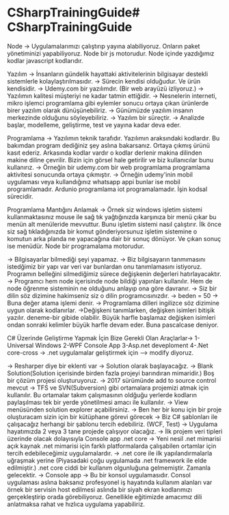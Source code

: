 # CSharpTrainingGuide# CSharpTrainingGuide
Node -> Uygulamalarımızı çalıştırıp yayına alabiliyoruz. Onların paket yönetiminizi yapabiliyoruz. Node bir js motorudur. Node içinde yazdığımız kodlar javascript kodlarıdır.

Yazılım -> İnsanların gündelik hayattaki aktivitelerinin bilgisayar destekli sistemlerle kolaylaştırılmasıdır.
    -> Sürecin kendisi olduğudur. Ve ürün kendisidir.
    -> Udemy.com bir yazılımdır. (Bir web arayüzü izliyoruz.)
    -> Yazılımın kalitesi müşteriyi ne kadar tatmin ettiğidir.
    -> Nesnelerin interneti, mikro işlemci programlama gibi eylemler sonucu ortaya çıkan ürünlerde birer yazılım olarak dünüşünebiliriz.
    -> Günümüzde yazılım insanın merkezinde olduğunu söyleyebiliriz.
    -> Yazılım bir süreçtir.
    -> Analizde başlar, modelleme, geliştirme, test ve yayına kadar deva eder.

Programlama -> Yazılımın teknik tarafıdır. Yazılımın araksındaki kodlardır. Bu bakımdan program dediğiniz şey aslına bakarsanız. Ortaya çıkmış ürünü kasıt ederiz. Arkasında kodlar vardır o kodlar derlenir makina dilinden makine diline çevrilir. Bizin için görsel hale getirilir ve biz kullanıcılar bunu kullanırız.
    -> Örneğin bir udemy.com bir web programlama programlama aktivitesi sonucunda ortaya çıkmıştır.
    -> Örneğin udemy'inin mobil uygulaması veya kullandığınız whatsapp appi bunlar ise mobil programlamadır. Ardunio programlama iot programalamadır. İşin kodsal sürecidir.

Programlama Mantığını Anlamak -> Örnek siz windows işletim sistemi kullanmaktasınız mouse ile sağ tık yağtığınızda karşınıza bir menü çıkar bu menün alt menüleride mevvuttur. Bunu işletim sistemi nasıl çalıştırır. İlk önce siz sağ tıkladığınızda bir komut gönderiyorsunuz işletim sistemine o komutun arka planda  ne yapacağına dair bir sonuç dönüyor. Ve çıkan sonuç ise menüdür.
Node bir programalama motorudur.

-> Bilgisayarlar bilmediği şeyi yapamaz.
-> Biz bilgisayarın tanmımasını istedğimiz bir yapı var veri var bunlardan onu tanımlamasını istiyoruz. Programın belleğini silmediğimiz sürece değişkenin değerleri hatırlayacaktır.
-> Programcı hem node içerisinde node bildiği yapınları kullanılır. Hem de node öğrenme sisteminin  ne olduğunu anlayıp ona göre davranır.
-> Siz bir dilin söz dizimine hakimseniz siz o dilin programcısınızdır.
-> beden = 50 -> Buna değer atama işlemi denir. 
-> Programlama dilleri ingilizce söz dizimine uygun olarak kodlanırlar.
->Değişkeni tanımlarken, değişken isimleri bitişik yazılır. deneme-bir gibide olabilir. Büyük harfle başlamaz değişken isimleri ondan sonraki kelimler büyük harfle devam eder. Buna pascalcase deniyor.

C# Üzerinde Geliştirme Yapmak İçin Bize Gerekli Olan Araçlarlar->
	1-Universal Windows
	2-WPF Console App 
	3-Asp.net deveploment 
	4-.Net core-cross -> .net uygulamalar geliştirmek için --> modify diyoruz.

-> Resharper diye bir eklenti var 
-> Solution olarak başlayacağız. -> Blank Solution(Solution içerisinde birden fazla projeyi barındıran mimaridir.) Boş bir çözüm projesi oluşturuyoruz.
-> 2017 sürümünde add to source control mevcut -> TFS ve SVN(Subversion) gibi ortamalara projemizi atmak için kullanılır. Bu ortamalar takım çalışmasının oldğuğu yerlerde kodların paylaşılması tek bir yerde yönetilmesi amacı ile kullanılır.
-> View menüsünden solution explorer açabilirsiniz.
-> Ben her bir konu için bir proje oluşturacam sizin için bir kütüphane görevi görecek
-> Biz C# şablonları ile çalışacağız herhangi bir şablonu tercih edebiliriz. (WCF, Test) -> Uygulama hayatımızda 2 veya 3 tane projede çalışıyor olacağız.
-> İlk projem veri tipleri üzerinde olacak dolayısıyla  Console app .net core -> Yeni nesil .net mimarisi açık kaynak .net mimarisi için farklı platformalarda çalışabilen ortamlar için tercih edebileceğimiz uygulamalardır.
-> .net core ile ilk yapılandırmalarla uğraşmak yerine (Piyasadaki çoğu uygulamada .net framework ile elde edilmiştir.) .net core ciddi bir kullanım olgunluğuna gelmemiştir. Zamanla gelecektir.
-> Console app -> Bu bir konsol uygulamasıdır. Consol uygulaması aslına baksanız profesyonel iş hayatında kullanım alanları var örnek bir servisin host edilmesi aslında bir siyah ekran kodlarımızı gerçekleştirip orada görebiliyoruz. Genellikle eğitimizde amacımız dili anlatmaksa rahat ve hızlıca uygulama yapabiliriz.
